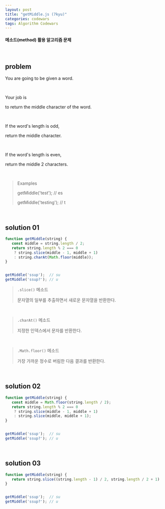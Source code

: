 ```yaml
---
layout: post
title: "getMiddle.js (7kyu)"
categories: codewars
tags: Algorithm Codewars
---
```


#### 메소드(method) 활용 알고리즘 문제

<br>

## problem

You are going to be given a word.

<br>

Your job is

to return the middle character of the word.

<br>

If the word's length is odd,

return the middle character.

<br>

If the word's length is even,

return the middle 2 characters.

<br>

> Examples
>
> getMiddle('test');		// es
>
> getMiddle('testing');	// t

<br>

## solution 01

```javascript
function getMiddle(string) {
   const middle = string.length / 2;
   return string.length % 2 === 0
   	? string.slice(middle - 1, middle + 1)
   	: string.charAt(Math.floor(middle));
}


getMiddle('ssup');	// su
getMiddle('ssup?');	// u
```

> `.slice()` 메소드
>
> 문자열의 일부를 추출하면서 새로운 문자열을 반환한다.

<br>

> `.charAt()` 메소드
>
> 지정한 인덱스에서 문자를 반환한다.

<br>

> `.Math.floor()` 메소드
>
> 가장 가까운 정수로 버림한 다음 결과를 반환한다.

<br>

## solution 02

```javascript
function getMiddle(string) {
   const middle = Math.floor(string.length / 2);
   return string.length % 2 === 0
   	? string.slice(middle - 1, middle + 1)
   	: string.slice(middle, middle + 1);
}


getMiddle('ssup');	// su
getMiddle('ssup?');	// u
```

<br>

## solution 03

```javascript
function getMiddle(string) {
   return string.slice((string.length - 1) / 2, string.length / 2 + 1);
}


getMiddle('ssup');	// su
getMiddle('ssup?');	// u
```

